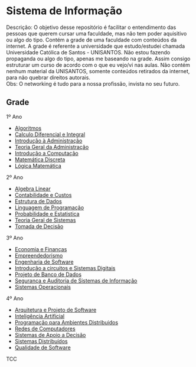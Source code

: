 Sistema de Informação
===================

Descrição: O objetivo desse repositório é facilitar o entendimento das pessoas que querem cursar uma faculdade, mas não tem poder aquisitivo ou algo do tipo. Contém a grade de uma faculdade com conteúdos da internet.
A grade é referente a universidade que estudo/estudei chamada Universidade Católica de Santos - UNISANTOS. Não estou fazendo propaganda ou algo do tipo, apenas me baseando na grade. Assim consigo estruturar um curso de acordo com o que eu vejo/vi nas aulas. Não contém nenhum material da UNISANTOS, somente conteúdos retirados da internet, para não quebrar direitos autorais.
<br />
Obs: O networking é tudo para a nossa profissão, invista no seu futuro.

## Grade

1º Ano 
</a>
<ul>
<li><a href="https://github.com/cerebrobr/universidade/blob/master/sistema%20de%20informacao/1-ano/algoritmo.md">Algoritmos</a></li>
<li><a href="https://github.com/cerebrobr/universidade/blob/master/sistema%20de%20informacao/1-ano/calculo%20diferencial%20e%20integral.md">Calculo Diferencial e Integral</a></li>
<li><a href="https://github.com/cerebrobr/universidade/blob/master/sistema%20de%20informacao/1-ano/introducao%20a%20administracao.md">Introdução à Administração</a></li>
<li><a href="https://github.com/cerebrobr/universidade/blob/master/sistema%20de%20informacao/1-ano/teoria%20geral%20de%20administracao.md">Teoria Geral da Administração</a></li>
<li><a href="https://github.com/cerebrobr/universidade/blob/master/sistema%20de%20informacao/1-ano/introducao%20a%20computacao.md">Introdução a Computação</a></li>
<li><a href="https://github.com/cerebrobr/universidade/blob/master/sistema%20de%20informacao/1-ano/logica%20matematica.md">Matemática Discreta</a></li>
<li><a href="https://github.com/cerebrobr/universidade/blob/master/sistema%20de%20informacao/1-ano/logica%20matematica.md">Lógica Matemática</a></li>
</ul>

2º Ano

<ul>
<li><a href="https://github.com/cerebrobr/universidade/blob/master/sistema%20de%20informacao/2-ano/algebra%20linear.md">Algebra Linear</a></li>
<li><a href="https://github.com/cerebrobr/universidade/blob/master/sistema%20de%20informacao/2-ano/contabilidade%20e%20custos.md">Contabilidade e Custos</a></li>
<li><a href="https://github.com/cerebrobr/universidade/blob/master/sistema%20de%20informacao/2-ano/estrutura%20de%20dados.md">Estrutura de Dados</a></li>
<li><a href="https://github.com/cerebrobr/universidade/blob/master/sistema%20de%20informacao/2-ano/linguagem%20de%20programacao.md">Linguagem de Programação</a></li>
<li><a href="https://github.com/cerebrobr/universidade/blob/master/sistema%20de%20informacao/2-ano/probabilidade%20e%20estatistica.md">Probabilidade e Estatistica</a></li>
<li><a href="https://github.com/cerebrobr/universidade/blob/master/sistema%20de%20informacao/2-ano/teoria%20geral%20de%20sistemas.md">Teoria Geral de Sistemas</a></li>
<li><a href="https://github.com/cerebrobr/universidade/blob/master/sistema%20de%20informacao/2-ano/tomada%20de%20decisao.md">Tomada de Decisão</a></li>
</ul>

3º Ano

<ul>
<li><a href="https://github.com/cerebrobr/universidade/blob/master/sistema%20de%20informacao/3-ano/economia%20e%20financas.md">Economia e Finanças</a></li>
<li><a href="https://github.com/cerebrobr/universidade/blob/master/sistema%20de%20informacao/3-ano/empreendedorismo.md">Empreendedorismo</a></li>
<li><a href="https://github.com/cerebrobr/universidade/blob/master/sistema%20de%20informacao/3-ano/engenharia%20de%20software.md">Engenharia de Software</a></li>
<li><a href="https://github.com/cerebrobr/universidade/blob/master/sistema%20de%20informacao/3-ano/circuitos%20digitais.md">Introdução a circuitos e Sistemas Digitais</a></li>
<li><a href="https://github.com/cerebrobr/universidade/blob/master/sistema%20de%20informacao/3-ano/banco%20de%20dados.md">Projeto de Banco de Dados</a></li>
<li><a href="https://github.com/cerebrobr/universidade/blob/master/sistema%20de%20informacao/3-ano/seguranca%20da%20informacao.md">Segurança e Auditoria de Sistemas de Informação</a></li>
<li><a href="https://github.com/cerebrobr/universidade/blob/master/sistema%20de%20informacao/3-ano/sistemais%20operacionais.md">Sistemas Operacionais</a></li>

</ul>

4º Ano

<ul>
<li><a href="https://github.com/cerebrobr/universidade/blob/master/sistema%20de%20informacao/4-ano/arquitetura%20e%20projeto%20de%20software.md">Arquitetura e Projeto de Software</a></li>
<li><a href="https://github.com/cerebrobr/universidade/blob/master/sistema%20de%20informacao/4-ano/inteligencia%20artificial.md">Inteligência Artificial</a></li>
<li><a href="https://github.com/cerebrobr/universidade/blob/master/sistema%20de%20informacao/4-ano/programacao%20para%20ambientes%20distribuidos.md">Programação para Ambientes Distribuidos</a></li>
<li><a href="https://github.com/cerebrobr/universidade/blob/master/sistema%20de%20informacao/4-ano/redes.md">Redes de Computadores</a></li>
<li><a href="https://github.com/cerebrobr/universidade/blob/master/sistema%20de%20informacao/4-ano/sistema%20de%20apoio%20a%20decisao.md">Sistemas de Apoio a Decisão</a></li>
<li><a href="https://github.com/cerebrobr/universidade/blob/master/sistema%20de%20informacao/4-ano/sistema%20distribuidos.md">Sistemas Distribuídos</a></li>
<li><a href="https://github.com/cerebrobr/universidade/blob/master/sistema%20de%20informacao/4-ano/qualidade%20de%20software.md">Qualidade de Software</a></li>
</ul>

TCC

<ul>

</ul>